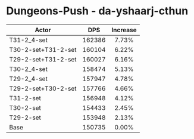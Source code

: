 # Dungeons-Push - da-yshaarj-cthun
| Actor | DPS | Increase |
|---|:---:|:---:|
|T31-2_4-set|162386|7.73%|
|T30-2-set+T31-2-set|160104|6.22%|
|T29-2-set+T31-2-set|160027|6.16%|
|T30-2_4-set|158474|5.13%|
|T29-2_4-set|157947|4.78%|
|T29-2-set+T30-2-set|157766|4.66%|
|T31-2-set|156948|4.12%|
|T30-2-set|154433|2.45%|
|T29-2-set|153948|2.13%|
|Base|150735|0.00%|
